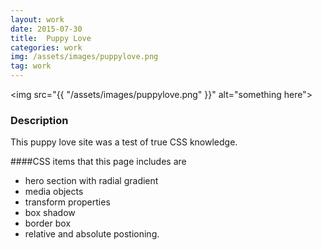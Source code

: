 ```yaml
---
layout: work
date: 2015-07-30
title:  Puppy Love
categories: work
img: /assets/images/puppylove.png
tag: work
---
```


<img src="{{ "/assets/images/puppylove.png" }}" alt="something here">





### Description

This puppy love site was a test of true CSS knowledge. 

####CSS items that this page includes are 
- hero section with radial gradient
- media objects 
- transform properties
- box shadow
- border box
- relative and absolute postioning. 

